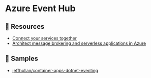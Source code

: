 # Azure Event Hub

## 📘 Resources
- [Connect your services together](https://docs.microsoft.com/en-us/learn/paths/connect-your-services-together/)
- [Architect message brokering and serverless applications in Azure](https://docs.microsoft.com/en-us/learn/paths/architect-messaging-serverless/)

## 🚀 Samples
- [jeffhollan/container-apps-dotnet-eventing](https://github.com/jeffhollan/container-apps-dotnet-eventing)